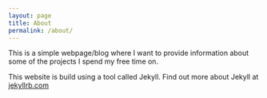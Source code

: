```yaml
---
layout: page
title: About
permalink: /about/
---
```


This is a simple webpage/blog where I want to provide information about some of the projects I spend my free time on.



This website is build using a tool called Jekyll. Find out more about Jekyll at [jekyllrb.com](https://jekyllrb.com/)